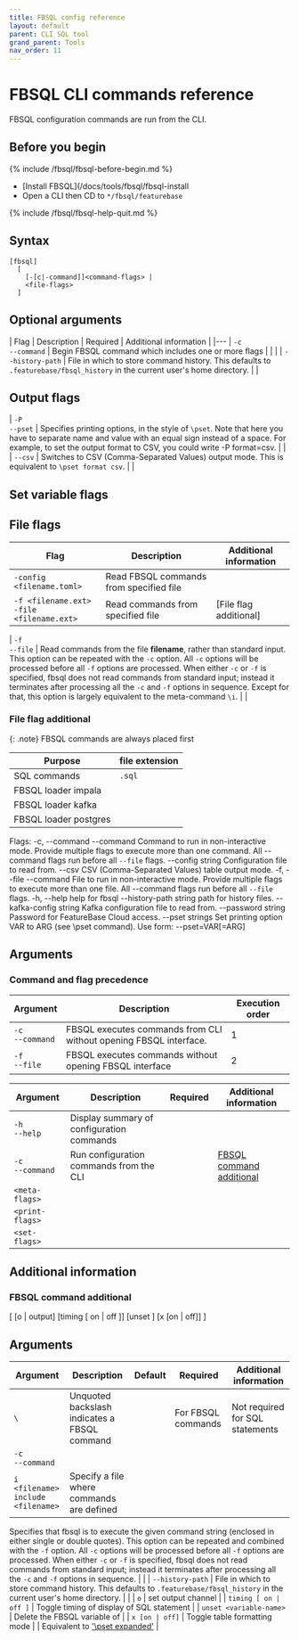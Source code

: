 ```yaml
---
title: FBSQL config reference
layout: default
parent: CLI SQL tool
grand_parent: Tools
nav_order: 11
---
```


# FBSQL CLI commands reference

FBSQL configuration commands are run from the CLI.

## Before you begin

{% include /fbsql/fbsql-before-begin.md %}
* [Install FBSQL](/docs/tools/fbsql/fbsql-install
* Open a CLI then CD to `*/fbsql/featurebase`

{% include /fbsql/fbsql-help-quit.md %}

## Syntax

```
[fbsql]
  [
    [-[c|-command]]<command-flags> |
    <file-flags>
  ]
```

## Optional arguments

| Flag | Description | Required | Additional information |
|---
| `-c`<br/>`--command` | Begin FBSQL command which includes one or more flags |  |  |
| `--history-path` | File in which to store command history. This defaults to `.featurebase/fbsql_history` in the current user's home directory. | |

## Output flags

| `-P`<br>`--pset` | Specifies printing options, in the style of `\pset`. Note that here you have to separate name and value with an equal sign instead of a space. For example, to set the output format to CSV, you could write -P format=csv. | |
| `--csv` | Switches to CSV (Comma-Separated Values) output mode. This is equivalent to `\pset format csv`. | |


## Set variable flags


## File flags

| Flag | Description | Additional information |
|---|---|---|
| `-config <filename.toml>` | Read FBSQL commands from specified file |
| `-f <filename.ext>`<br/>`-file <filename.ext>` | Read commands from specified file | [File flag additional] |

| `-f`<br>`--file` | Read commands from the file **filename**, rather than standard input. This option can be repeated with the `-c` option. All `-c` options will be processed before all `-f` options are processed. When either `-c` or `-f` is specified, fbsql does not read commands from standard input; instead it terminates after processing all the `-c` and `-f` options in sequence. Except for that, this option is largely equivalent to the meta-command `\i`. | |

### File flag additional

{: .note}
FBSQL commands are always placed first

| Purpose | file extension |
|---|---|
| SQL commands | `.sql` |
| FBSQL loader impala |  |
| FBSQL loader kafka |  |
| FBSQL loader postgres |  |






Flags:
  -c, --command --command     Command to run in non-interactive mode. Provide multiple flags to execute more than one command. All --command flags run before all `--file` flags.
      --config string         Configuration file to read from.
      --csv                   CSV (Comma-Separated Values) table output mode.
  -f, --file --command        File to run in non-interactive mode. Provide multiple flags to execute more than one file. All --command flags run before all `--file` flags.
  -h, --help                  help for fbsql
      --history-path string   path for history files.
      --kafka-config string   Kafka configuration file to read from.
      --password string       Password for FeatureBase Cloud access.
      --pset strings          Set printing option VAR to ARG (see \pset command). Use form: --pset=VAR[=ARG]



## Arguments

### Command and flag precedence

| Argument | Description | Execution order |
|---|---|---|
| `-c`<br/>`--command` | FBSQL executes commands from CLI without opening FBSQL interface. | 1 |
| `-f`<br/>`--file` | FBSQL executes commands without opening FBSQL interface | 2 |



| Argument | Description | Required | Additional information |
|---|---|---|---|
| `-h`<br/>`--help` | Display summary of configuration commands |  |  |
| `-c`<br/>`--command` | Run configuration commands from the CLI |  | [FBSQL command additional](#fbsql-command-additional) |
| `<meta-flags>` |  |  |  |
| `<print-flags>` |  |  |  |
| `<set-flags>` |  |  |  |


## Additional information

### FBSQL command additional






\[
  [o | output]
  [timing [ on | off ]]
  [unset <variable-name>]
  [x [on | off]]
]



## Arguments




| Argument | Description | Default | Required | Additional information |
|---|---|---|---|---|
| `\` | Unquoted backslash indicates a FBSQL command |  | For FBSQL commands | Not required for SQL statements |
| `-c`<br>`--command` |
| `i <filename>`<br/> `include <filename>` | Specify a file where commands are defined |  |  |  

Specifies that fbsql is to execute the given command string (enclosed in either single or double quotes). This option can be repeated and combined with the `-f` option. All `-c` options will be processed before all `-f` options are processed. When either `-c` or `-f` is specified, fbsql does not read commands from standard input; instead it terminates after processing all the `-c` and `-f` options in sequence. | |
| `--history-path` | File in which to store command history. This defaults to `.featurebase/fbsql_history` in the current user's home directory. | |
| `o` | set output channel |
| `timing [ on | off ]` | Toggle timing of display of SQL statement |
| `unset <variable-name>` | Delete the FBSQL variable of <variable-name> |
| `x [on | off]` | Toggle table formatting mode |  | Equivalent to ['\pset expanded'](/docs/tools/fbsql/fbsql-config/pset) |

